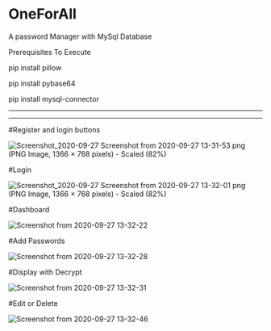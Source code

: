 # OneForAll
A password Manager with MySql Database

Prerequisites To Execute

pip install pillow

pip install pybase64

pip install mysql-connector

-----------------------------
-----------------------------
#Register and login buttons

![Screenshot_2020-09-27 Screenshot from 2020-09-27 13-31-53 png (PNG Image, 1366 × 768 pixels) - Scaled (82%)](https://user-images.githubusercontent.com/41814870/94359784-b4191780-00c6-11eb-96fa-4d0b2512ee61.png)

#Login

![Screenshot_2020-09-27 Screenshot from 2020-09-27 13-32-01 png (PNG Image, 1366 × 768 pixels) - Scaled (82%)](https://user-images.githubusercontent.com/41814870/94359783-b2e7ea80-00c6-11eb-9903-ef7749222547.png)

#Dashboard


![Screenshot from 2020-09-27 13-32-22](https://user-images.githubusercontent.com/41814870/94359823-d9a62100-00c6-11eb-87cf-fefb180798e8.png)


#Add Passwords

![Screenshot from 2020-09-27 13-32-28](https://user-images.githubusercontent.com/41814870/94359821-d7dc5d80-00c6-11eb-985f-40573c39ec99.png)


#Display with Decrypt

![Screenshot from 2020-09-27 13-32-31](https://user-images.githubusercontent.com/41814870/94359820-d743c700-00c6-11eb-8db0-613ad6ac6664.png)


#Edit or Delete

![Screenshot from 2020-09-27 13-32-46](https://user-images.githubusercontent.com/41814870/94359817-d6129a00-00c6-11eb-8aab-cbebef5c9d0d.png)









